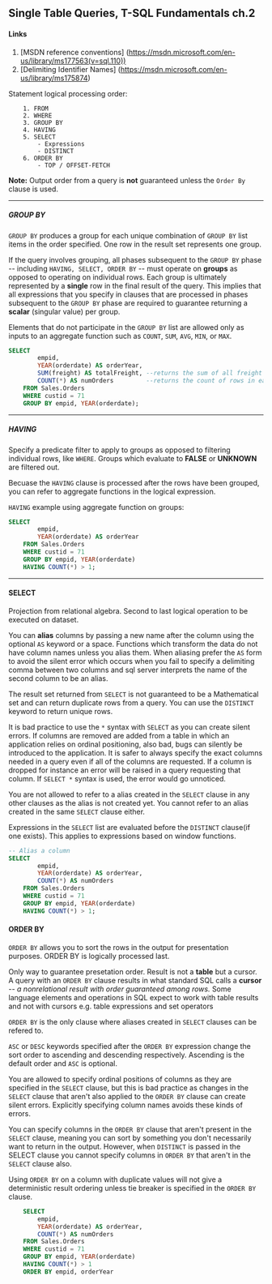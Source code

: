 ## Single Table Queries, T-SQL Fundamentals ch.2

#### Links

1. [MSDN reference conventions] (https://msdn.microsoft.com/en-us/library/ms177563(v=sql.110))
2. [Delimiting Identifier Names] (https://msdn.microsoft.com/en-us/library/ms175874)

Statement logical processing order:

		1. FROM
		2. WHERE
		3. GROUP BY
		4. HAVING
		5. SELECT
			- Expressions
			- DISTINCT
		6. ORDER BY
			- TOP / OFFSET-FETCH


__Note:__ Output order from a query is __not__ guaranteed unless the `Order By` clause is used. 

---

##### GROUP BY
		
`GROUP BY` produces a group for each unique combination of `GROUP BY` list items in the order specified. 
One row in the result set represents one group. 

If the query involves grouping, all phases subsequent to the `GROUP BY` phase -- including
`HAVING, SELECT, ORDER BY` -- must operate on **groups** as opposed to operating on individual rows. 
Each group is ultimately represented by a **single** row in the final result of the query. This
implies that all expressions that you specify in clauses that are processed in phases subsequent to the
`GROUP BY` phase are required to guarantee returning a **scalar** (singular value) per group.

Elements that do not participate in the `GROUP BY` list are allowed only as inputs to an aggregate function such as `COUNT`, `SUM`, `AVG`, `MIN`, or `MAX`.

~~~sql
SELECT 
		empid, 
		YEAR(orderdate) AS orderYear,
		SUM(freight) AS totalFreight, --returns the sum of all freight values in each group
		COUNT(*) AS numOrders		  --returns the count of rows in each group
	FROM Sales.Orders
	WHERE custid = 71
	GROUP BY empid, YEAR(orderdate);	
~~~	

--- 
	
##### HAVING
		
Specify a predicate filter to apply to groups as opposed to filtering individual rows, like `WHERE`. Groups which evaluate to __FALSE__ or __UNKNOWN__ are filtered out.

Becuase the `HAVING` clause is processed after the rows have been grouped, you can refer to aggregate functions in the logical expression. 

`HAVING` example using aggregate function on groups:

~~~sql
SELECT
		empid,
		YEAR(orderdate) AS orderYear
	FROM Sales.Orders
	WHERE custid = 71
	GROUP BY empid, YEAR(orderdate)
	HAVING COUNT(*) > 1;
~~~

---

#### SELECT
	
Projection from relational algebra. Second to last logical operation to be executed on dataset.

You can __alias__ columns by passing a new name after the column using the optional `AS` keyword or a space. Functions which transform the data do not have column names unless you alias them. When aliasing prefer the `AS` form to avoid the silent error which occurs when you fail to specify a delimiting comma between
two columns and sql server interprets the name of the second column to be an alias. 

The result set returned from `SELECT` is not guaranteed to be a Mathematical set and can return duplicate rows from a query. You can use the `DISTINCT` keyword to return unique rows. 

It is bad practice to use the `*` syntax with `SELECT` as you can create silent errors. If columns are removed are added from a table in which an application relies on ordinal positioning, also bad, bugs can silently be introduced to the application. It is safer to always specify the exact columns needed in a query even if all of the columns are requested. If a column is dropped for instance an error will be raised in a query requesting that column. If `SELECT *` syntax is used, the error would go unnoticed.

You are not allowed to refer to a alias created in the `SELECT` clause in any other clauses as the alias is not created yet. You cannot refer to an alias created in the same `SELECT` clause either. 

Expressions in the `SELECT` list are evaluated before the `DISTINCT` clause(if one exists). This applies
to expressions based on window functions. 

~~~sql
-- Alias a column
SELECT
		empid,
		YEAR(orderdate) AS orderYear,
		COUNT(*) AS numOrders
	FROM Sales.Orders
	WHERE custid = 71
	GROUP BY empid, YEAR(orderdate)
	HAVING COUNT(*) > 1;
~~~

#### ORDER BY
		
`ORDER BY` allows you to sort the rows in the output for presentation purposes. ORDER BY is logically
processed last. 

Only way to guarantee presetation order. Result is not a __table__ but a cursor. A query with an `ORDER BY` clause results in what standard SQL calls a __cursor__ -- _a nonrelational result with order guaranteed among rows._ Some language elements and operations in SQL expect to work with table results and not with cursors e.g. table expressions and set operators

`ORDER BY` is the only clause where aliases created in `SELECT` clauses can be refered to. 

`ASC` or `DESC` keywords specified after the `ORDER BY` expression change the sort order to ascending and descending respectively. Ascending is the default order and `ASC` is optional. 

You are allowed to specify ordinal positions of columns as they are specified in the `SELECT` clause, but this is bad practice as changes in the `SELECT` clause that aren't also applied to the `ORDER BY` clause can create silent errors. Explicitly specifying column names avoids these kinds of errors. 

You can specify columns in the `ORDER BY` clause that aren't present in the `SELECT` clause, meaning you can sort by something you don't necessarily want to return in the output. However, when `DISTINCT` is passed in the SELECT clause you cannot specify columns in `ORDER BY` that aren't in the `SELECT` clause also.

Using `ORDER BY` on a column with duplicate values will not give a deterministic result ordering unless tie breaker is specified in the `ORDER BY` clause. 

~~~sql
	SELECT 
		empid,
		YEAR(orderdate) AS orderYear,
		COUNT(*) AS numOrders
	FROM Sales.Orders
	WHERE custid = 71
	GROUP BY empid, YEAR(orderdate)
	HAVING COUNT(*) > 1
	ORDER BY empid, orderYear
~~~

